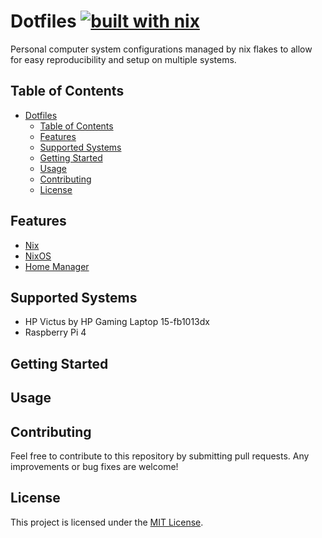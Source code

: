 # Dotfiles [![built with nix](https://builtwithnix.org/badge.svg)](https://builtwithnix.org)

Personal computer system configurations managed by nix flakes to allow for easy reproducibility and setup on multiple systems.

## Table of Contents

- [Dotfiles ](#dotfiles-)
  - [Table of Contents](#table-of-contents)
  - [Features](#features)
  - [Supported Systems](#supported-systems)
  - [Getting Started](#getting-started)
  - [Usage](#usage)
  - [Contributing](#contributing)
  - [License](#license)

## Features

- [Nix](https://nixos.org/)
- [NixOS](https://nixos.org/)
- [Home Manager](https://github.com/nix-community/home-manager)

## Supported Systems

- HP Victus by HP Gaming Laptop 15-fb1013dx
- Raspberry Pi 4

## Getting Started

## Usage

## Contributing

Feel free to contribute to this repository by submitting pull requests. Any improvements or bug fixes are welcome!

## License

This project is licensed under the [MIT License](../nixos/LICENSE).

